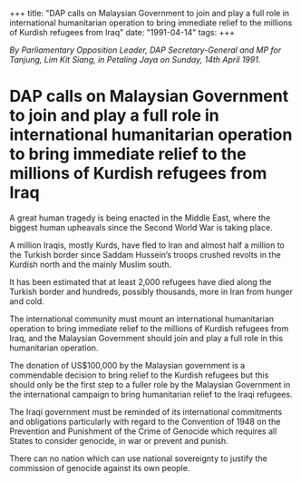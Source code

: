 +++ 
title: "DAP calls on Malaysian Government to join and play a full role in international humanitarian operation to bring immediate relief to the millions of Kurdish refugees from Iraq"
date: "1991-04-14"
tags:
+++

_By Parliamentary Opposition Leader, DAP Secretary-General and MP for Tanjung, Lim Kit Siang, in Petaling Jaya on Sunday, 14th April 1991._

# DAP calls on Malaysian Government to join and play a full role in international humanitarian operation to bring immediate relief to the millions of Kurdish refugees from Iraq

A great human tragedy is being enacted in the Middle East, where the biggest human upheavals since the Second World War is taking place.</u>

A million Iraqis, mostly Kurds, have fled to Iran and almost half a million to the Turkish border since Saddam Hussein’s troops crushed revolts in the Kurdish north and the mainly Muslim south. 

It has been estimated that at least 2,000 refugees have died along the Turkish border and hundreds, possibly thousands, more in Iran from hunger and cold.

The international community must mount an international humanitarian operation to bring immediate relief to the millions of Kurdish refugees from Iraq, and the Malaysian Government should join and play a full role in this humanitarian operation.

The donation of US$100,000 by the Malaysian government is a commendable decision to bring relief to the Kurdish refugees but this should only be the first step to a fuller role by the Malaysian Government in the international campaign to bring humanitarian relief to the Iraqi refugees.

The Iraqi government must be reminded of its international commitments and obligations particularly with regard to the Convention of 1948 on the Prevention and Punishment of the Crime of Genocide which requires all States to consider genocide, in war or prevent and punish.

There can no nation which can use national sovereignty to justify the commission of genocide against its own people.
 
